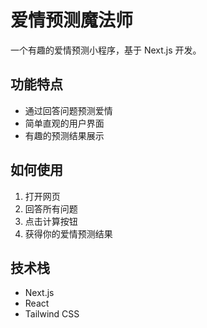 # 爱情预测魔法师

一个有趣的爱情预测小程序，基于 Next.js 开发。

## 功能特点
- 通过回答问题预测爱情
- 简单直观的用户界面
- 有趣的预测结果展示

## 如何使用
1. 打开网页
2. 回答所有问题
3. 点击计算按钮
4. 获得你的爱情预测结果

## 技术栈
- Next.js
- React
- Tailwind CSS
